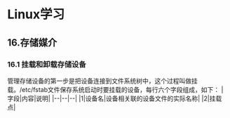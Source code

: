 # Linux学习

## 16.存储媒介

### 16.1 挂载和卸载存储设备

管理存储设备的第一步是把设备连接到文件系统树中，这个过程叫做挂载。/etc/fstab文件保存系统启动时要挂载的设备，每行六个字段组成，如下：
|字段|内容|说明|
|--|--|--|
|1|设备名|设备相关联的设备文件的实际名称|
|2|挂载点|